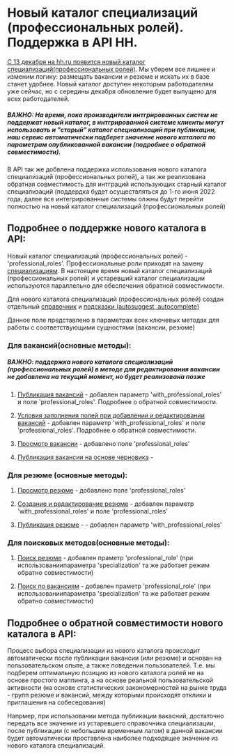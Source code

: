 # Новый каталог специализаций (профессиональных ролей). Поддержка в API HH.

[С 13 декабря на hh.ru появится новый каталог специализаций(профессиональных ролей)](https://hh.ru/article/29566). Мы уберем все лишнее и изменим логику: размещать вакансии и резюме и искать их в базе станет удобнее. Новый каталог доступен некоторым работодателям уже сейчас, но с середины декабря обновление будет выпущено для всех работодателей.

##### ВАЖНО: На время, пока производители интгрированных систем не поддержат новый каталог, в интгрированной системе клиенты могут использовать и "старый" каталог специализаций при публикации, наш сервис автоматически подберет значение нового каталога по параметрам опубликованной вакансии (подробнее о обратной совместимости).

В API так же добвлена поддержка использования нового каталога специализаций (профессиональных ролей), а так же реализована обратная совместимость для интграций использующих старный каталог специализаций (поддердка будет осуществляться до 1-го июня 2022 года, далее все интегрированные системы олжны будут перейти полностью на новый каталог специализаций (профессиональных ролей)

## Подробнее о поддержке нового каталога в API:

Новый каталог специализаций (профессиональных ролей) - 'professional_roles'. Профессиональные роли приходят на замену [специализациям](https://github.com/hhru/api/blob/master/docs/specializations.md). В настоящее время новый каталог специализаций (профессиональных ролей) и устаревший каталог специализации используются параллельно для обеспечения обратной совместимости.

Для нового каталога специализаций (профессиональных ролей) создан отдельный [справочник](https://api.hh.ru/openapi/redoc#tag/Spravochniki/paths/~1professional_roles/get) и [подсказки (autosuggest, autocomplete)](https://api.hh.ru/openapi/redoc#tag/Spravochniki/paths/~1suggests~1professional_roles/get) 

Данное поле представлено в параметрах всех ключевых методах для работы с соответствующими сущностями (вакансии, резюме)

### Для вакансий(основные методы):

##### ВАЖНО: поддержка нового каталога специализаций (профессиональных ролей) в методе для редактирования вакансии не добавлена на текущий момент, но будет реализована позже

1. [Публикация вакансий](https://github.com/hhru/api/blob/master/docs/employer_vacancies.md#creation) - добавлен параметр 'with_professional_roles' и поле 'professional_roles'. Подробнее о обратной совместимости.

2. [Условия заполнения полей при добавлении и редактировании вакансий](https://github.com/hhru/api/blob/master/docs/employer_vacancies.md#%D1%83%D1%81%D0%BB%D0%BE%D0%B2%D0%B8%D1%8F-%D0%B7%D0%B0%D0%BF%D0%BE%D0%BB%D0%BD%D0%B5%D0%BD%D0%B8%D1%8F-%D0%BF%D0%BE%D0%BB%D0%B5%D0%B9-%D0%BF%D1%80%D0%B8-%D0%B4%D0%BE%D0%B1%D0%B0%D0%B2%D0%BB%D0%B5%D0%BD%D0%B8%D0%B8-%D0%B8-%D1%80%D0%B5%D0%B4%D0%B0%D0%BA%D1%82%D0%B8%D1%80%D0%BE%D0%B2%D0%B0%D0%BD%D0%B8%D0%B8-%D0%B2%D0%B0%D0%BA%D0%B0%D0%BD%D1%81%D0%B8%D0%B9) - добавлен параметр 'with_professional_roles' и поле 'professional_roles'. Подробнее о обратной совместимости.

3. [Просмотр вакансии](https://github.com/hhru/api/blob/master/docs/vacancies.md#item) - добавлено поле 'professional_roles'

4. [Публикация вакансии на основе черновика](https://github.com/hhru/api/blob/master/docs/vacancy_drafts.md#%D0%BF%D1%83%D0%B1%D0%BB%D0%B8%D0%BA%D0%B0%D1%86%D0%B8%D1%8F-%D0%B2%D0%B0%D0%BA%D0%B0%D0%BD%D1%81%D0%B8%D0%B8-%D0%BD%D0%B0-%D0%BE%D1%81%D0%BD%D0%BE%D0%B2%D0%B5-%D1%87%D0%B5%D1%80%D0%BD%D0%BE%D0%B2%D0%B8%D0%BA%D0%B0) - 

### Для резюме (основные методы):

1. [Просмотр резюме](https://github.com/hhru/api/blob/master/docs/resumes.md#item) - добавлено поле 'professional_roles'

2. [Создание и редактирование резюме](https://github.com/hhru/api/blob/master/docs/resumes.md#create_edit) - добавлен параметр 'with_professional_roles' и поле 'professional_roles'

3. [Публикация резюме](https://github.com/hhru/api/blob/master/docs/resumes.md#%D0%BF%D1%83%D0%B1%D0%BB%D0%B8%D0%BA%D0%B0%D1%86%D0%B8%D1%8F-%D1%80%D0%B5%D0%B7%D1%8E%D0%BC%D0%B5) - - добавлен параметр 'with_professional_roles'

### Для поисковых методов(основные методы):

1. [Поиск резюме](https://github.com/hhru/api/blob/master/docs/resumes_search.md) - добавлен праметр 'professional_role' (при использованиипараметра 'specialization' та же работает режим обратно совместимости)

2. [Поиск по вакансиям](https://github.com/hhru/api/blob/master/docs/vacancies.md#search) - добавлен праметр 'professional_role' (при использованиипараметра 'specialization' та же работает режим обратно совместимости)

## Подробнее о обратной совместимости нового каталога в API:

Процесс выбора специализации из нового каталога происходит автоматически после публикации вакансии (или резюме) и основан на пользовательском опыте, а также поведении пользователей. Т.е. мы подберем оптимальную позицию из нового каталога ролей не на основе простого маппинга, а на основе реальной пользовательской активности (на основе статистических закономерностей на рынке труда - групп резюме и вакансий, между которыми происходят отклики и приглашения на собеседования)

Напрмер, при использовании метода публикации вакасний, достаточно передать все значение из устаревшего справочника специализации, после публикации (с небольшим временным лагом) в данной вакансии будет автоматически проставлена наиболее подходящее значение из нового каталога специализаций. 
